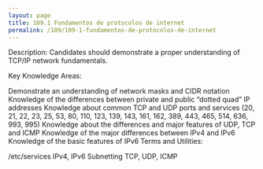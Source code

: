 ```yaml
---
layout: page
title: 109.1 Fundamentos de protocolos de internet
permalink: /109/109-1-fundamentos-de-protocolos-de-internet
---
```


Description: Candidates should demonstrate a proper understanding of TCP/IP network fundamentals.

Key Knowledge Areas:

Demonstrate an understanding of network masks and CIDR notation
Knowledge of the differences between private and public “dotted quad” IP addresses
Knowledge about common TCP and UDP ports and services (20, 21, 22, 23, 25, 53, 80, 110, 123, 139, 143, 161, 162, 389, 443, 465, 514, 636, 993, 995)
Knowledge about the differences and major features of UDP, TCP and ICMP
Knowledge of the major differences between IPv4 and IPv6
Knowledge of the basic features of IPv6
Terms and Utilities:

/etc/services
IPv4, IPv6
Subnetting
TCP, UDP, ICMP